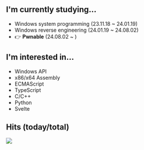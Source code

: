 ## I'm currently studying...
- Windows system programming (23.11.18 ~ 24.01.19)
- Windows reverse engineering (24.01.19 ~ 24.08.02)
- 👉 **Pwnable** (24.08.02 ~ )

## I'm interested in...
- Windows API
- x86/x64 Assembly
- ECMAScript
- TypeScript
- C/C++
- Python
- Svelte

## Hits (today/total)
<img src="https://hits.seeyoufarm.com/api/count/incr/badge.svg?url=https%3A%2F%2Fgithub.com%2F2Fminmoong&count_bg=%236789FD&title_bg=%2386757E&icon=github.svg&icon_color=%23E1DEDE&title=hits&edge_flat=false"/>
